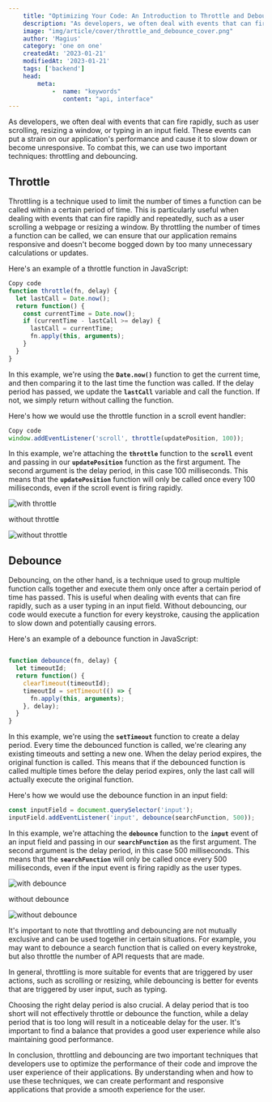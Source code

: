 ```yaml
---
    title: "Optimizing Your Code: An Introduction to Throttle and Debounce for Beginners"
    description: "As developers, we often deal with events that can fire rapidly, such as user scrolling, resizing a window, or typing in an input field. These events can put a strain on our application's performance and cause it to slow down or become unresponsive. To combat this, we can use two important techniques: throttling and debouncing."
    image: "img/article/cover/throttle_and_debounce_cover.png"
    author: 'Magius'
    category: 'one on one' 
    createdAt: '2023-01-21'
    modifiedAt: '2023-01-21'
    tags: ['backend']
    head:
        meta: 
            -  name: "keywords"
               content: "api, interface"
---
```

As developers, we often deal with events that can fire rapidly, such as user scrolling, resizing a window, or typing in an input field. These events can put a strain on our application's performance and cause it to slow down or become unresponsive. To combat this, we can use two important techniques: throttling and debouncing.

## Throttle

Throttling is a technique used to limit the number of times a function can be called within a certain period of time. This is particularly useful when dealing with events that can fire rapidly and repeatedly, such as a user scrolling a webpage or resizing a window. By throttling the number of times a function can be called, we can ensure that our application remains responsive and doesn't become bogged down by too many unnecessary calculations or updates.

Here's an example of a throttle function in JavaScript:

```jsx
Copy code
function throttle(fn, delay) {
  let lastCall = Date.now();
  return function() {
    const currentTime = Date.now();
    if (currentTime - lastCall >= delay) {
      lastCall = currentTime;
      fn.apply(this, arguments);
    }
  }
}

```

In this example, we're using the **`Date.now()`** function to get the current time, and then comparing it to the last time the function was called. If the delay period has passed, we update the **`lastCall`** variable and call the function. If not, we simply return without calling the function.

Here's how we would use the throttle function in a scroll event handler:

```jsx
Copy code
window.addEventListener('scroll', throttle(updatePosition, 100));

```

In this example, we're attaching the **`throttle`** function to the **`scroll`** event and passing in our **`updatePosition`** function as the first argument. The second argument is the delay period, in this case 100 milliseconds. This means that the **`updatePosition`** function will only be called once every 100 milliseconds, even if the scroll event is firing rapidly.

![with throttle](/img/article/with_throttle.png)

 without throttle

![without throttle](/img/article/without_throttle.png)

## Debounce

Debouncing, on the other hand, is a technique used to group multiple function calls together and execute them only once after a certain period of time has passed. This is useful when dealing with events that can fire rapidly, such as a user typing in an input field. Without debouncing, our code would execute a function for every keystroke, causing the application to slow down and potentially causing errors.

Here's an example of a debounce function in JavaScript:

```jsx

function debounce(fn, delay) {
  let timeoutId;
  return function() {
    clearTimeout(timeoutId);
    timeoutId = setTimeout(() => {
      fn.apply(this, arguments);
    }, delay);
  }
}

```

In this example, we're using the **`setTimeout`** function to create a delay period. Every time the debounced function is called, we're clearing any existing timeouts and setting a new one. When the delay period expires, the original function is called. This means that if the debounced function is called multiple times before the delay period expires, only the last call will actually execute the original function.

Here's how we would use the debounce function in an input field:

```jsx
const inputField = document.querySelector('input');
inputField.addEventListener('input', debounce(searchFunction, 500));
```

In this example, we're attaching the **`debounce`** function to the **`input`** event of an input field and passing in our **`searchFunction`** as the first argument. The second argument is the delay period, in this case 500 milliseconds. This means that the **`searchFunction`** will only be called once every 500 milliseconds, even if the input event is firing rapidly as the user types.

![with debounce](/img/article/with_debounce.png)

without debounce

![without debounce](/img/article/without_debounce.png)

It's important to note that throttling and debouncing are not mutually exclusive and can be used together in certain situations. For example, you may want to debounce a search function that is called on every keystroke, but also throttle the number of API requests that are made.

In general, throttling is more suitable for events that are triggered by user actions, such as scrolling or resizing, while debouncing is better for events that are triggered by user input, such as typing.

Choosing the right delay period is also crucial. A delay period that is too short will not effectively throttle or debounce the function, while a delay period that is too long will result in a noticeable delay for the user. It's important to find a balance that provides a good user experience while also maintaining good performance.

In conclusion, throttling and debouncing are two important techniques that developers use to optimize the performance of their code and improve the user experience of their applications. By understanding when and how to use these techniques, we can create performant and responsive applications that provide a smooth experience for the user.
